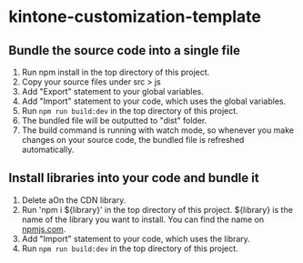 # kintone-customization-template

## Bundle the source code into a single file

1. Run npm install in the top directory of this project.
2. Copy your source files under src > js
3. Add "Export" statement to your global variables.
4. Add "Import" statement to your code, which uses the global variables.
5. Run `npm run build:dev` in the top directory of this project.
6. The bundled file will be outputted to "dist" folder.
7. The build command is running with watch mode, so whenever you make changes on your source code, the bundled file is refreshed automatically.

## Install libraries into your code and bundle it

1. Delete aOn the  CDN library.
2. Run 'npm i ${library}' in the top directory of this project.
  ${library} is the name of the library you want to install.
  You can find the name on [npmjs.com](https://www.npmjs.com/).
3. Add "Import" statement to your code, which uses the library.
4. Run `npm run build:dev` in the top directory of this project.